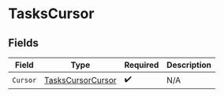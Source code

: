 # TasksCursor


## Fields

| Field                                                             | Type                                                              | Required                                                          | Description                                                       |
| ----------------------------------------------------------------- | ----------------------------------------------------------------- | ----------------------------------------------------------------- | ----------------------------------------------------------------- |
| `Cursor`                                                          | [TasksCursorCursor](../../Models/Components/TasksCursorCursor.md) | :heavy_check_mark:                                                | N/A                                                               |